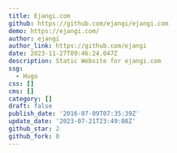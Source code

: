 ```yaml
---
title: Ejangi.com
github: https://github.com/ejangi/ejangi.com
demo: https://ejangi.com/
author: ejangi
author_link: https://github.com/ejangi
date: 2023-11-27T09:46:24.047Z
description: Static Website for ejangi.com
ssg:
  - Hugo
css: []
cms: []
category: []
draft: false
publish_date: '2016-07-09T07:35:39Z'
update_date: '2023-07-21T23:49:08Z'
github_star: 2
github_fork: 0
---
```

